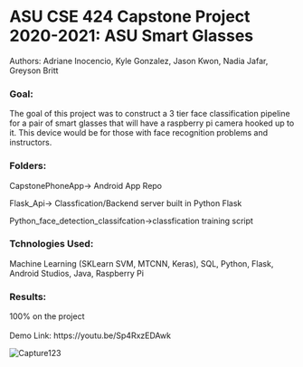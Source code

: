 
<h1>ASU CSE 424 Capstone Project 2020-2021: ASU Smart Glasses</h1>
Authors: Adriane Inocencio, Kyle Gonzalez, Jason Kwon, Nadia Jafar, Greyson Britt

<h3>Goal:</h3>
The goal of this project was to construct a 3 tier face classification pipeline for a pair of smart glasses that will have a raspberry pi camera hooked up to it. This device would be for those with face recognition problems and instructors.
<br>
<h3>Folders:</h3>
<p>CapstonePhoneApp-> Android App Repo</p>
<p>Flask_Api-> Classfication/Backend server built in Python Flask</p>
<p>Python_face_detection_classifcation->classfication training script</p>
<h3>Tchnologies Used:</h3 
<p>Machine Learning (SKLearn SVM, MTCNN, Keras), SQL, Python, Flask, Android Studios, Java, Raspberry Pi</p>

<h3>Results:</h3>
100% on the project 
<br><br>
Demo Link: https://youtu.be/Sp4RxzEDAwk

![Capture123](https://user-images.githubusercontent.com/38186787/118076996-18dc6600-b368-11eb-8f0a-480b08a99e47.PNG)
